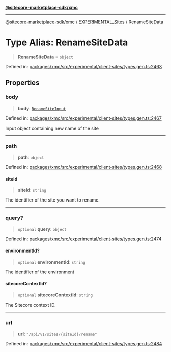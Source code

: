 [**@sitecore-marketplace-sdk/xmc**](../../../../README.md)

***

[@sitecore-marketplace-sdk/xmc](../../../../README.md) / [EXPERIMENTAL\_Sites](../README.md) / RenameSiteData

# Type Alias: RenameSiteData

> **RenameSiteData** = `object`

Defined in: [packages/xmc/src/experimental/client-sites/types.gen.ts:2463](https://github.com/Sitecore/marketplace-sdk/blob/main/packages/xmc/src/experimental/client-sites/types.gen.ts#L2463)

## Properties

### body

> **body**: [`RenameSiteInput`](RenameSiteInput.md)

Defined in: [packages/xmc/src/experimental/client-sites/types.gen.ts:2467](https://github.com/Sitecore/marketplace-sdk/blob/main/packages/xmc/src/experimental/client-sites/types.gen.ts#L2467)

Input object containing new name of the site

***

### path

> **path**: `object`

Defined in: [packages/xmc/src/experimental/client-sites/types.gen.ts:2468](https://github.com/Sitecore/marketplace-sdk/blob/main/packages/xmc/src/experimental/client-sites/types.gen.ts#L2468)

#### siteId

> **siteId**: `string`

The identifier of the site you want to rename.

***

### query?

> `optional` **query**: `object`

Defined in: [packages/xmc/src/experimental/client-sites/types.gen.ts:2474](https://github.com/Sitecore/marketplace-sdk/blob/main/packages/xmc/src/experimental/client-sites/types.gen.ts#L2474)

#### environmentId?

> `optional` **environmentId**: `string`

The identifier of the environment

#### sitecoreContextId?

> `optional` **sitecoreContextId**: `string`

The Sitecore context ID.

***

### url

> **url**: `"/api/v1/sites/{siteId}/rename"`

Defined in: [packages/xmc/src/experimental/client-sites/types.gen.ts:2484](https://github.com/Sitecore/marketplace-sdk/blob/main/packages/xmc/src/experimental/client-sites/types.gen.ts#L2484)
